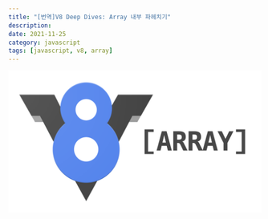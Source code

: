 ```yaml
---
title: "[번역]V8 Deep Dives: Array 내부 파헤치기"
description:
date: 2021-11-25
category: javascript
tags: [javascript, v8, array]
---
```


![V8 Array](./img/v8-array.png)
